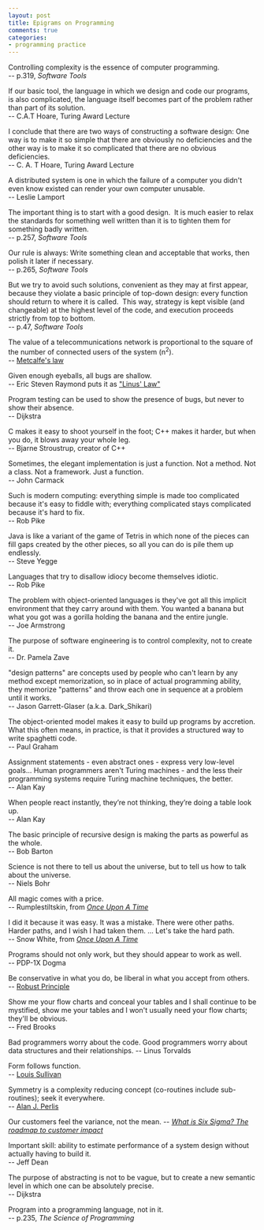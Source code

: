 ```yaml
---
layout: post
title: Epigrams on Programming
comments: true
categories:
- programming practice
---
```


Controlling complexity is the essence of computer programming.  
-- p.319, _Software Tools_
<!--more-->

If our basic tool, the language in which we design and code our programs,
is also complicated, the language itself becomes part of the problem
rather than part of its solution.  
-- C.A.T Hoare, Turing Award Lecture

I conclude that there are two ways of constructing a software design: One
way is to make it so simple that there are obviously no deficiencies
and the other way is to make it so complicated that there are no
obvious deficiencies.   
-- C. A. T Hoare, Turing Award Lecture

A distributed system is one in which the failure of a computer you didn't
even know existed can render your own computer unusable.  
-- Leslie Lamport

The important thing is to start with a good design. &nbsp;It is much easier
to relax the standards for something well written than it is to tighten
them for something badly written.  
-- p.257, _Software Tools_

Our rule is always: Write something clean and acceptable that works, then
polish it later if necessary.  
-- p.265, _Software Tools_

But we try to avoid such solutions, convenient as they may at first appear,
because they violate a basic principle of top-down design: every function
should return to where it is called. &nbsp;This way, strategy is kept
visible (and changeable) at the highest level of the code, and execution
proceeds strictly from top to bottom.  
-- p.47, _Software Tools_

The value of a telecommunications network is proportional to the square of
the number of connected users of the system (n<sup>2</sup>).  
-- [Metcalfe's law](http://en.wikipedia.org/wiki/Metcalfe's_law)

Given enough eyeballs, all bugs are shallow.  
-- Eric Steven Raymond puts it as ["Linus' Law"](http://en.wikipedia.org/wiki/Linus'_Law)

Program testing can be used to show the presence of bugs, but never to show
their absence.  
-- Dijkstra

C makes it easy to shoot yourself in the foot; C++ makes it harder, but
when you do, it blows away your whole leg.  
-- Bjarne Stroustrup, creator of C++

Sometimes, the elegant implementation is just a function. Not a method. Not
a class. Not a framework. Just a function.  
-- John Carmack

Such is modern computing: everything simple is made too complicated because
it's easy to fiddle with; everything complicated stays complicated because
it's hard to fix.  
-- Rob Pike

Java is like a variant of the game of Tetris in which none of the pieces
can fill gaps created by the other pieces, so all you can do is pile them
up endlessly.  
-- Steve Yegge

Languages that try to disallow idiocy become themselves idiotic.  
-- Rob Pike

The problem with object-oriented languages is they've got all this implicit
environment that they carry around with them. You wanted a banana but what
you got was a gorilla holding the banana and the entire jungle.  
-- Joe Armstrong

The purpose of software engineering is to control complexity, not to create
it.  
-- Dr. Pamela Zave

"design patterns" are concepts used by people who can't learn by any method
except memorization, so in place of actual programming ability, they
memorize "patterns" and throw each one in sequence at a problem until it
works.  
-- Jason Garrett-Glaser (a.k.a. Dark_Shikari)

The object-oriented model makes it easy to build up programs by
accretion. What this often means, in practice, is that it provides a
structured way to write spaghetti code.  
-- Paul Graham

Assignment statements - even abstract ones - express very low-level
goals... Human programmers aren't Turing machines - and the less their
programming systems require Turing machine techniques, the better.  
-- Alan Kay

When people react instantly, they’re not thinking, they’re doing a table
look up.  
-- Alan Kay

The basic principle of recursive design is making the parts as powerful as
the whole.  
-- Bob Barton

Science is not there to tell us about the universe, but to tell us how to
talk about the universe.  
-- Niels Bohr

All magic comes with a price.  
-- Rumplestiltskin, from [_Once Upon A Time_](http://www.imdb.com/title/tt1843230/)

I did it because it was easy. It was a mistake. There were other
paths. Harder paths, and I wish I had taken them. ... Let's take the hard
path.  
-- Snow White, from [_Once Upon A Time_](http://www.imdb.com/title/tt1843230/)

Programs should not only work, but they should appear to work as well.  
-- PDP-1X Dogma

Be conservative in what you do, be liberal in what you accept from others.  
-- [Robust Principle](http://en.wikipedia.org/wiki/Robustness_Principle)

Show me your flow charts and conceal your tables and I shall continue to be mystified, show me your
tables and I won't usually need your flow charts; they'll be obvious.  
-- Fred Brooks

Bad programmers worry about the code. Good programmers worry about data structures and their
relationships.
-- Linus Torvalds

Form follows function.  
-- [Louis Sullivan](http://en.wikipedia.org/wiki/Form_follows_function)

Symmetry is a complexity reducing concept (co-routines include sub-routines); seek it everywhere.  
-- [Alan J. Perlis](http://pu.inf.uni-tuebingen.de/users/klaeren/epigrams.html)

Our customers feel the variance, not the mean.
-- [_What is Six Sigma? The roadmap to customer impact_](http://www.ge.com/sixsigma/SixSigma.pdf)

Important skill: ability to estimate performance of a system design without actually having to build
it.  
-- Jeff Dean

The purpose of abstracting is not to be vague, but to create a new semantic level in which one can
be absolutely precise.  
-- Dijkstra

Program into a programming language, not in it.  
-- p.235, _The Science of Programming_
